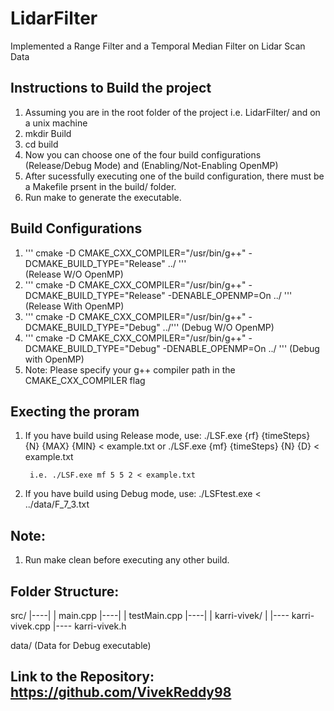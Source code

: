 # LidarFilter
Implemented a Range Filter and a Temporal Median Filter on Lidar Scan Data

## Instructions to Build the project
1) Assuming you are in the root folder of the project i.e. LidarFilter/ and on a unix machine
2) mkdir Build
3) cd build
4) Now you can choose one of the four build configurations (Release/Debug Mode) and (Enabling/Not-Enabling OpenMP)
5) After sucessfully executing one of the build configuration, there must be a Makefile prsent in the build/ folder.
6) Run make to generate the executable.

## Build Configurations
1) ''' cmake -D CMAKE_CXX_COMPILER="/usr/bin/g++" -DCMAKE_BUILD_TYPE="Release"  ../ '''           
  (Release W/O OpenMP)
2) ''' cmake -D CMAKE_CXX_COMPILER="/usr/bin/g++" -DCMAKE_BUILD_TYPE="Release" -DENABLE_OPENMP=On ../ '''
  (Release With OpenMP)
3) ''' cmake -D CMAKE_CXX_COMPILER="/usr/bin/g++" -DCMAKE_BUILD_TYPE="Debug"  ../'''
  (Debug W/O OpenMP)
4) ''' cmake -D CMAKE_CXX_COMPILER="/usr/bin/g++" -DCMAKE_BUILD_TYPE="Debug" -DENABLE_OPENMP=On ../ '''
  (Debug with OpenMP)
5) Note: Please specify your g++ compiler path in the CMAKE_CXX_COMPILER flag

## Execting the proram
1) If you have build using Release mode, use:
        ./LSF.exe {rf} {timeSteps} {N} {MAX} {MIN} < example.txt  or
        ./LSF.exe {mf} {timeSteps} {N} {D} < example.txt

        i.e. ./LSF.exe mf 5 5 2 < example.txt

2) If you have build using Debug mode, use:
        ./LSFtest.exe < ../data/F_7_3.txt

## Note:
1) Run make clean before executing any other build.


## Folder Structure:
src/
  |----|
  |    main.cpp
  |----|
  |    testMain.cpp
  |----|
       |
       karri-vivek/
              |
              |---- karri-vivek.cpp
              |---- karri-vivek.h

data/ (Data for Debug executable)

## Link to the Repository: https://github.com/VivekReddy98
